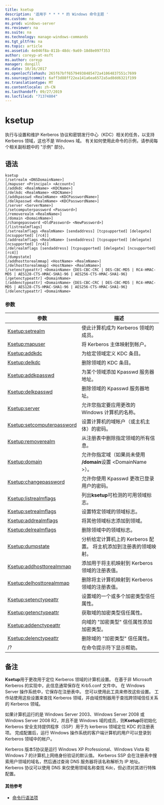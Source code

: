 ```yaml
---
title: ksetup
description: '适用于 * * * * 的 Windows 命令主题 '
ms.custom: na
ms.prod: windows-server
ms.reviewer: na
ms.suite: na
ms.technology: manage-windows-commands
ms.tgt_pltfrm: na
ms.topic: article
ms.assetid: 4e046f8a-811b-48dc-9a69-18d8e097f353
author: coreyp-at-msft
ms.author: coreyp
manager: dongill
ms.date: 10/16/2017
ms.openlocfilehash: 265f67bff65794938485472a41064837551c7699
ms.sourcegitcommit: 6aff3d88ff22ea141a6ea6572a5ad8dd6321f199
ms.translationtype: MT
ms.contentlocale: zh-CN
ms.lasthandoff: 09/27/2019
ms.locfileid: "71374804"
---
```

# <a name="ksetup"></a>ksetup



执行与设置和维护 Kerberos 协议和密钥发行中心（KDC）相关的任务，以支持 Kerberos 领域，这也不是 Windows 域。 有关如何使用此命令的示例，请参阅每个相关副标题中的 "示例" 部分。

## <a name="syntax"></a>语法

```
ksetup 
[/setrealm <DNSDomainName>] 
[/mapuser <Principal> <Account>] 
[/addkdc <RealmName> <KDCName>] 
[/delkdc <RealmName> <KDCName>]
[/addkpasswd <RealmName> <KDCPasswordName>] 
[/delkpasswd <RealmName> <KDCPasswordName>]
[/server <ServerName>] 
[/setcomputerpassword <Password>]
[/removerealm <RealmName>]  
[/domain <DomainName>] 
[/changepassword <OldPassword> <NewPassword>] 
[/listrealmflags] 
[/setrealmflags <RealmName> [sendaddress] [tcpsupported] [delegate] [ncsupported] [rc4]] 
[/addrealmflags <RealmName> [sendaddress] [tcpsupported] [delegate] [ncsupported] [rc4]] 
[/delrealmflags [sendaddress] [tcpsupported] [delegate] [ncsupported] [rc4]] 
[/dumpstate]
[/addhosttorealmmap] <HostName> <RealmName>]  
[/delhosttorealmmap] <HostName> <RealmName>]  
[/setenctypeattr] <DomainName> {DES-CBC-CRC | DES-CBC-MD5 | RC4-HMAC-MD5 | AES128-CTS-HMAC-SHA1-96 | AES256-CTS-HMAC-SHA1-96}
[/getenctypeattr] <DomainName>
[/addenctypeattr] <DomainName> {DES-CBC-CRC | DES-CBC-MD5 | RC4-HMAC-MD5 | AES128-CTS-HMAC-SHA1-96 | AES256-CTS-HMAC-SHA1-96}
[/delenctypeattr] <DomainName>

```

### <a name="parameters"></a>参数

|参数|描述|
|---------|-----------|
|[Ksetup:setrealm](ksetup-setrealm.md)|使此计算机成为 Kerberos 领域的成员。|
|[Ksetup:mapuser](ksetup-mapuser.md)|将 Kerberos 主体映射到帐户。|
|[Ksetup:addkdc](ksetup-addkdc.md)|为给定领域定义 KDC 条目。|
|[Ksetup:delkdc](ksetup-delkdc.md)|删除领域的 KDC 条目。|
|[Ksetup:addkpasswd](ksetup-addkpasswd.md)|为某个领域添加 Kpasswd 服务器地址。|
|[Ksetup:delkpasswd](ksetup-delkpasswd.md)|删除领域的 Kpasswd 服务器地址。|
|[Ksetup:server](ksetup-server.md)|允许您指定要应用更改的 Windows 计算机的名称。|
|[Ksetup:setcomputerpassword](ksetup-setcomputerpassword.md)|设置计算机的域帐户（或主机主体）的密码。|
|[Ksetup:removerealm](ksetup-removerealm.md)|从注册表中删除指定领域的所有信息。|
|[Ksetup:domain](ksetup-domain.md)|允许你指定域（如果尚未使用 **/domain**设置 \<DomainName >）。|
|[Ksetup:changepassword](ksetup-changepassword.md)|允许你使用 Kpasswd 更改已登录用户的密码。|
|[Ksetup:listrealmflags](ksetup-listrealmflags.md)|列出**ksetup**可检测的可用领域标志。|
|[Ksetup:setrealmflags](ksetup-setrealmflags.md)|设置特定领域的领域标志。|
|[Ksetup:addrealmflags](ksetup-addrealmflags.md)|将其他领域标志添加到领域。|
|[Ksetup:delrealmflags](ksetup-delrealmflags.md)|删除领域中的领域标志。|
|[Ksetup:dumpstate](ksetup-dumpstate.md)|分析给定计算机上的 Kerberos 配置。 将主机添加到注册表的领域映射。|
|[Ksetup:addhosttorealmmap](ksetup-addhosttorealmmap.md)|添加用于将主机映射到 Kerberos 领域的注册表值。|
|[Ksetup:delhosttorealmmap](ksetup-delhosttorealmmap.md)|删除将主计算机映射到 Kerberos 领域的注册表值。|
|[Ksetup:setenctypeattr](ksetup-setenctypeattr.md)|设置域的一个或多个加密类型信任属性。|
|[Ksetup:getenctypeattr](ksetup-getenctypeattr.md)|获取域的加密类型信任属性。|
|[Ksetup:addenctypeattr](ksetup-addenctypeattr.md)|向域的 "加密类型" 信任属性添加加密类型。|
|[Ksetup:delenctypeattr](ksetup-delenctypeattr.md)|删除域的 "加密类型" 信任属性。|
|/?|在命令提示符下显示帮助。|

## <a name="remarks"></a>备注

**Ksetup**用于更改用于定位 Kerberos 领域的计算机设置。 在基于非 Microsoft Kerberos 的实现中，此信息通常保存在 Krb5.conf 文件中。 在 Windows Server 操作系统中，它保存在注册表中。 您可以使用此工具来修改这些设置。 工作站使用这些设置来查找 Kerberos 领域，并由域控制器用于查找跨领域信任关系的 Kerberos 领域。

如果计算机运行的是 Windows Server 2003、Windows Server 2008 或 Windows Server 2008 R2，并且不是 Windows 域的成员，则**Ksetup**将初始化 Kerberos 安全支持提供程序（SSP）用于为 kerberos 领域定位 KDC 的注册表项。 完成配置后，运行 Windows 操作系统的客户端计算机的用户可以登录到 Kerberos 领域中的帐户。

Kerberos 版本5协议是运行 Windows XP Professional、Windows Vista 和 Windows 7 的计算机上网络身份验证的默认值。 Kerberos SSP 会在注册表中搜索用户领域的域名，然后通过查询 DNS 服务器将该名称解析为 IP 地址。 Kerberos 协议可以使用 DNS 来仅使用领域名称查找 Kdc，但必须对其进行特殊配置。

#### <a name="additional-references"></a>其他参考

-   [命令行语法项](command-line-syntax-key.md)